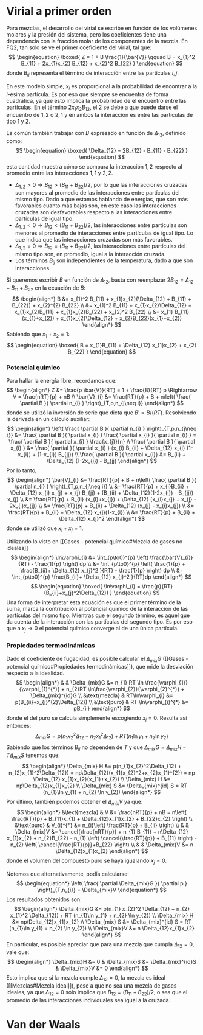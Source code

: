 # Virial a primer orden
Para mezclas, el desarrollo del virial se escribe en función de los volúmenes molares y la presión del sistema, pero los coeficientes tiene una dependencia con la fracción molar de los componentes de la mezcla. En FQ2, tan solo se ve el primer coeficiente del virial, tal que:
$$
\begin{equation}
\boxed{
Z = 1 + B \frac{1}{\bar{V}} \qquad 
B = x_{1}^2 B_{11} + 2x_{1}x_{2} B_{12} + x_{2}^2 B_{22}
}
\end{equation}
$$
donde $B_{ij}$ representa el término de interacción entre las partículas $i,j$. 

En este modelo simple, $x_i$ es proporcional a la probabilidad de encontrar a la $i$-ésima partícula. Es por eso que siempre se encuentra de forma cuadrática, ya que esto implica la probabilidad de el encuentro entre las partículas. En el término $2 x_1 x_2 B_{12}$, el 2 se debe a que puede darse el encuentro de $1,2$ o $2,1$ y en ambos la interacción es entre las partículas de tipo 1 y 2. 

Es común también trabajar con $B$ expresado en función de $\Delta_{12}$, definido como:
$$
\begin{equation}
\boxed{
\Delta_{12} = 2B_{12} - B_{11} - B_{22}
}
\end{equation}
$$
esta cantidad muestra cómo se compara la interacción $1,2$ respecto al promedio entre las interacciones $1,1$ y $2,2$. 
- $\Delta_{1,2} > 0 \Rightarrow B_{12} > (B_{11} + B_{22})/2$, por lo que las interacciones cruzadas son mayores al promedio de las interacciones entre partículas del mismo tipo. Dado a que estamos hablando de energías, que son más favorables cuanto más bajas son, en este caso las interacciones cruzadas son desfavorables respecto a las interacciones entre partículas de igual tipo.
- $\Delta_{1,2} < 0 \Rightarrow B_{12} < (B_{11} + B_{22})/2$, las interacciones entre partículas son menores al promedio de interacciones entre partículas de igual tipo. Lo que indica que las interacciones cruzadas son más favorables. 
- $\Delta_{1,2} = 0 \Rightarrow B_{12} = (B_{11} + B_{22})/2$, las interacciones entre partículas del mismo tipo son, en promedio, igual a la interacción cruzada. 
- Los términos $B_{ij}$ son independientes de la temperatura, dado a que son interacciones. 

Si queremos escribir $B$ en función de $\Delta_{12}$, basta con reemplazar $2B_{12} = \Delta_{12} + B_{11} + B_{22}$ en la ecuación de $B$:
$$
\begin{align*}
B &= x_{1}^2 B_{11} + x_{1}x_{2}(\Delta_{12} + B_{11} + B_{22}) + x_{2}^{2} B_{22} 
\\
&= x_{1}^2 B_{11} + x_{1}x_{2}\Delta_{12} + x_{1}x_{2}B_{11} + x_{1}x_{2}B_{22} + x_{2}^2 B_{22} 
\\
&= x_{1} B_{11} (x_{1}+x_{2}) + x_{1}x_{2}\Delta_{12} + x_{2}B_{22}(x_{1}+x_{2})
\end{align*} 
$$
Sabiendo que $x_1 + x_2 = 1$:
$$
\begin{equation}
\boxed{
B = x_{1}B_{11} + \Delta_{12} x_{1}x_{2} + x_{2} B_{22}
}
\end{equation}
$$
### Potencial químico
Para hallar la energía libre, recordamos que:
$$
\begin{align*}
Z &= \frac{p \bar{V}}{RT}
= 1 + \frac{B}{RT} p \Rightarrow 
V = \frac{nRT}{p} + nB
\\
\bar{V}_{i} &= \frac{RT}{p} + B + n\left( \frac{ \partial B }{ \partial n_{i} } \right)_{T,p,n_{j\neq i}} 
\end{align*}
$$
donde se utilizó la inversión de serie que dicta que $B' = B/(RT)$. Resolviendo la derivada en un cálculo auxiliar:
$$
\begin{align*}
\left( \frac{ \partial B }{ \partial n_{i} }  \right)_{T,p,n_{j\neq i}} &= 
\frac{ \partial B }{ \partial x_{i} }  \frac{ \partial x_{i} }{ \partial n_{i} } = 
\frac{ \partial B }{ \partial x_{i} } \frac{x_{j}}{n}
\\
\frac{ \partial B }{ \partial x_{i} } &= 
\frac{ \partial  }{ \partial x_{i} } (x_{i} B_{ii} + \Delta_{12} x_{i} (1-x_{i}) + (1-x_{i}) B_{jj}) 
\\
\frac{ \partial B }{ \partial x_{i}} &= B_{ii} + \Delta_{12} (1-2x_{i}) - B_{jj}
\end{align*}
$$
Por lo tanto,
$$
\begin{align*}
\bar{V}_{i} &= \frac{RT}{p} + B + n\left( \frac{ \partial B }{ \partial n_{i} } \right)_{T,p,n_{j\neq i}} 
\\
&= \frac{RT}{p} + x_{i}B_{ii} + \Delta_{12} x_{i} x_{j} + x_{j} B_{jj} + (B_{ii} + \Delta_{12}(1-2x_{i}) - B_{jj}) x_{j} 
\\
&= \frac{RT}{p} + B_{ii} (x_{i}+x_{j}) + \Delta_{12} (x_{i}x_{j} + x_{j} - 2x_{i}x_{j})
\\
&= \frac{RT}{p} + B_{ii} + \Delta_{12} (x_{j} - x_{i}x_{j}) 
\\
&= \frac{RT}{p} + B_{ii} + \Delta_{12} x_{j}(1-x_{i}) 
\\
&=  \frac{RT}{p} + B_{ii} + \Delta_{12} x_{j}^2
\end{align*}
$$
donde se utilizó que $x_i+x_j = 1$.

Utilizando lo visto en [[Gases - potencial químico#Mezcla de gases no ideales]]
$$
\begin{align*}
\ln\varphi_{i} &= \int_{p\to0}^{p} \left( \frac{\bar{V}_{i}}{RT} - \frac{1}{p} \right) dp
\\
&= \int_{p\to0}^{p} \left( \frac{1}{p} + \frac{B_{ii}+ \Delta_{12} x_{j}^2 }{RT} - \frac{1}{p} \right) dp
\\
&= \int_{p\to0}^{p} \frac{B_{ii}+ \Delta_{12} x_{j}^2 }{RT}dp
\end{align*}
$$
$$
\begin{equation}
\boxed{
\ln\varphi_{i} = \frac{p}{RT}(B_{ii}+x_{j}^2\Delta_{12})
}
\end{equation}
$$
Una forma de interpretar esta ecuación es que el primer término de la suma, marca la contribución al potencial químico de la interacción de las partículas del mismo tipo. Mientras que el segundo término, es aquel que da cuenta de la interacción con las partículas del segundo tipo. Es por eso que a $x_j\to0$ el potencial químico converge al de una única partícula. 
### Propiedades termodinámicas 
Dado el coeficiente de fugacidad, es posible calcular el $\Delta_{mix}G$ ([[Gases - potencial químico#Propiedades termodinámicas]]), que mide la desviación respecto a la idealidad.
$$
\begin{align*}
& & \Delta_{mix}G &= n_{1} RT \ln \frac{\varphi_{1}}{\varphi_{1}^{*}} + n_{2}RT \ln\frac{\varphi_{2}}{\varphi_{2}^{*}} + \Delta_{mix}^{id}G
\\
&\text{mezcla} & RT\ln\varphi_{i} &= p(B_{ii}+x_{j}^{2}\Delta_{12})
\\
&\text{puro} & RT \ln\varphi_{i}^{*} &= pB_{ii}
\end{align*}
$$
donde el del puro se calcula simplemente escogiendo $x_{j} = 0$. Resulta así entonces:
$$
\begin{equation}
\Delta_{mix} G = p(n_{1} x_{2}^2 \Delta_{12} + n_{2} x_{1}^2 \Delta_{12}) + RT (n_{1}\ln y_{1} + n_{2} \ln y_{2})
\end{equation}
$$
Sabiendo que los términos $B_{ij}$ no dependen de $T$ y que $\Delta_{mix}G = \Delta_{mix}H - T \Delta_{mix} S$ tenemos que:
$$
\begin{align*}
\Delta_{mix} H &= p(n_{1}x_{2}^2\Delta_{12} + n_{2}x_{1}^2\Delta_{12})  =
np\Delta_{12}(x_{1}x_{2}^2+x_{2}x_{1}^{2}) =
np \Delta_{12} x_{1}x_{2}(x_{1}+x_{2})
\\
\Delta_{mix} H &= np\Delta_{12}x_{1}x_{2}
\\
\Delta_{mix} S &= \Delta_{mix}^{id} S = RT (n_{1}\ln y_{1} + n_{2} \ln y_{2})
\end{align*}
$$
Por último, también podemos obtener el $\Delta_{mix}V$ ya que:
$$
\begin{align*}
&\text{mezcla} & V &= \frac{nRT}{p} + nB	= n\left( \frac{RT}{p} + B_{11}x_{1} + \Delta_{12}x_{1}x_{2} + B_{22}x_{2} \right)
\\
&\text{puro} & V_{i}^{*} &= n_{i}\left( \frac{RT}{p} + B_{ii} \right)
\\
& & \Delta_{mix}V &= \cancel{\frac{nRT}{p}} + n_{1} B_{11} + n\Delta_{12} x_{1}x_{2} + n_{2}B_{22} - n_{1} \left( \cancel{\frac{RT}{p}} + B_{11} \right) - n_{2} \left( \cancel{\frac{RT}{p}}+B_{22} \right)
\\
& & \Delta_{mix}V  &= n \Delta_{12}x_{1}x_{2}
\end{align*}
$$
donde el volumen del compuesto puro se haya igualando $x_j=0$. 

Notemos que alternativamente, podía calcularse:
$$
\begin{equation*}
\left( \frac{ \partial \Delta_{mix}G }{ \partial p } \right)_{T,n_{i}} = \Delta_{mix}V
\end{equation*}
$$
Los resultados obtenidos son:
$$
\begin{align*}
\Delta_{mix}G &= p(n_{1} x_{2}^2 \Delta_{12} + n_{2} x_{1}^2 \Delta_{12}) + RT (n_{1}\ln y_{1} + n_{2} \ln y_{2})
\\
\Delta_{mix} H &= np\Delta_{12}x_{1}x_{2}
\\
\Delta_{mix} S &= \Delta_{mix}^{id} S = RT (n_{1}\ln y_{1} + n_{2} \ln y_{2})
\\
\Delta_{mix}V  &= n \Delta_{12}x_{1}x_{2}
\end{align*}
$$
En particular, es posible apreciar que para una mezcla que cumpla $\Delta_{12}=0$, vale que:
$$
\begin{align*}
\Delta_{mix}H &= 0 &
\Delta_{mix}S &= \Delta_{mix}^{id}S & 
\Delta_{mix}V &= 0
\end{align*}
$$
Esto implica que si la mezcla cumple $\Delta_{12}=0$, la mezcla es ideal ([[Mezclas#Mezcla ideal]]), pese a que no sea una mezcla de gases ideales, ya que $\Delta_{12}=0$ solo implica que $B_{12} = (B_{11}+B_{22})/2$, o sea que el promedio de las interacciones individuales sea igual a la cruzada. 
# Van der Waals
